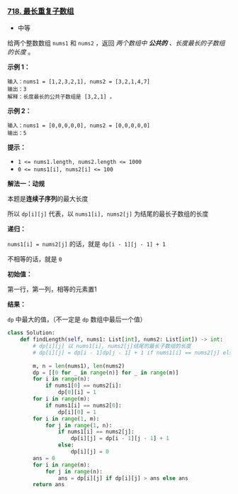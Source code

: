 ### [718. 最长重复子数组](https://leetcode.cn/problems/maximum-length-of-repeated-subarray/)

- 中等

给两个整数数组 `nums1` 和 `nums2` ，返回 *两个数组中 **公共的** 、长度最长的子数组的长度* 。

**示例 1：**

```
输入：nums1 = [1,2,3,2,1], nums2 = [3,2,1,4,7]
输出：3
解释：长度最长的公共子数组是 [3,2,1] 。
```

**示例 2：**

```
输入：nums1 = [0,0,0,0,0], nums2 = [0,0,0,0,0]
输出：5
```

**提示：**

- `1 <= nums1.length, nums2.length <= 1000`
- `0 <= nums1[i], nums2[i] <= 100`

**解法一：动规**

本题是**连续子序列**的最大长度

所以 `dp[i][j]` 代表，以 `nums1[i], nums2[j]` 为结尾的最长子数组的长度

**递归：**

`nums1[i] = nums2[j]` 的话，就是 `dp[i - 1][j - 1] + 1`

不相等的话，就是 `0`

**初始值：**

第一行，第一列，相等的元素置1

**结果：**

`dp` 中最大的值，（不一定是 `dp` 数组中最后一个值）

```python
class Solution:
    def findLength(self, nums1: List[int], nums2: List[int]) -> int:
        # dp[i][j] 以 nums1[i], nums2[j]结尾的最长子数组的长度
        # dp[i][j] = dp[i - 1]dp[j - 1] + 1 if nums1[i] == nums2[j] else 0
        
        m, n = len(nums1), len(nums2)
        dp = [[0 for _ in range(n)] for _ in range(m)]
        for i in range(n):
            if nums1[0] == nums2[i]:
                dp[0][i] = 1
        for i in range(m):
            if nums1[i] == nums2[0]:
                dp[i][0] = 1
        for i in range(1, m):
            for j in range(1, n):
                if nums1[i] == nums2[j]:
                    dp[i][j] = dp[i - 1][j - 1] + 1
                else:
                    dp[i][j] = 0
        ans = 0
        for i in range(m):
            for j in range(n):
                ans = dp[i][j] if dp[i][j] > ans else ans
        return ans
```

